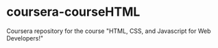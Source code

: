 # coursera-courseHTML
Coursera repository for the course "HTML, CSS, and Javascript for Web Developers!"
